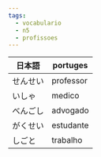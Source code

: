 ```yaml
---
tags:
  - vocabulario
  - n5
  - profissoes
---
```


| 日本語  | portuges  |
| ---- | --------- |
| せんせい | professor |
| いしゃ  | medico    |
| べんごし | advogado  |
| がくせい | estudante |
| しごと  | trabalho  |
